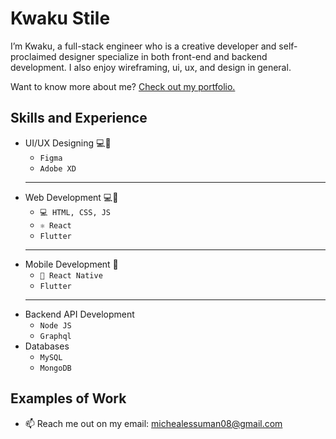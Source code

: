 <!-- ![Design and Development](https://github.com/adriantwarog/adriantwarog/blob/master/freeCodeCamp.jpg) -->

# Kwaku Stile
I’m Kwaku, a full-stack engineer who is a creative developer and self-proclaimed designer specialize in both front-end and backend development. I also enjoy wireframing, ui, ux, and design in general.

Want to know more about me? [Check out my portfolio.](https://github.com/)

## Skills and Experience
* UI/UX Designing 💻📱
  - `Figma`
  - `Adobe XD`
  ---
* Web Development 💻📱
  - `💻 HTML, CSS, JS`
  - `⚛ React`
  - `Flutter`
  ---
* Mobile Development 📱
  - `📱 React Native`
  - `Flutter`
  ---
* Backend API Development
  - `Node JS`
  - `Graphql`
* Databases
  - `MySQL`
  - `MongoDB`


## Examples of Work
<!-- <img src="https://github.com/adriantwarog/adriantwarog/blob/master/covid19.gif" width="512" > -->

- 📫 Reach me out on my email: michealessuman08@gmail.com
